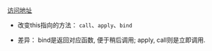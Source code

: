 [访问地址](https://zouyifeng.github.io/practice/js/call-apply-new-instancof/index.js)


- 改变this指向的方法：
`call`、`apply`、`bind`

- 差异：
bind是返回对应函数, 便于稍后调用; apply, call则是立即调用.

